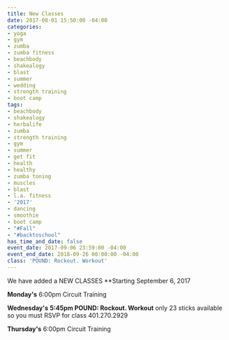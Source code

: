```yaml
---
title: New Classes
date: 2017-08-01 15:50:00 -04:00
categories:
- yoga
- gym
- zumba
- zumba fitness
- beachbody
- shakealogy
- blast
- summer
- wedding
- strength training
- boot camp
tags:
- beachbody
- shakealogy
- herbalife
- zumba
- strength training
- gym
- summer
- get fit
- health
- healthy
- zumba toning
- muscles
- blast
- l.a. fitness
- '2017'
- dancing
- smoothie
- boot camp
- "#Fall"
- "#backtoschool"
has_time_and_date: false
event_date: 2017-09-06 23:59:00 -04:00
event_end_date: 2018-09-26 00:00:00 -04:00
class: 'POUND: Rockout. Workout'
---
```


We have added a NEW CLASSES **Starting September 6, 2017

**Monday's**
6:00pm Circuit Training

**Wednesday's**
**5:45pm POUND: Rockout. Workout**
only 23 sticks available so you must RSVP for class 401.270.2929

**Thursday's**
6:00pm Circuit Training


